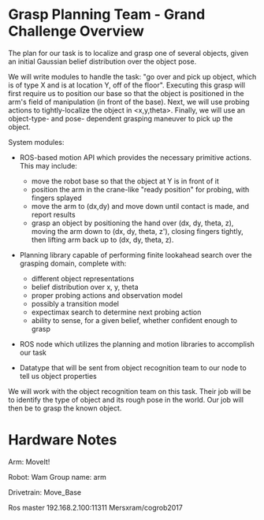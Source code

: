 # Grasp Planning Team - Grand Challenge Overview

The plan for our task is to localize and grasp one of several objects, given an initial Gaussian belief distribution over the object pose.

We will write modules to handle the task: "go over and pick up object, which is of type X and is at location Y, off of the floor". Executing this grasp will first require us to position our base so that the object is positioned in the arm's field of manipulation (in front of the base). Next, we will use probing actions to tightly-localize the object in <x,y,theta>. Finally, we will use an object-type- and pose- dependent grasping maneuver to pick up the object.

System modules:

* ROS-based motion API which provides the necessary primitive actions. This may include:
    * move the robot base so that the object at Y is in front of it
    * position the arm in the crane-like "ready position" for probing, with fingers splayed
    * move the arm to (dx,dy) and move down until contact is made, and report results
    * grasp an object by positioning the hand over (dx, dy, theta, z), moving the arm down to (dx, dy, theta, z'), closing fingers tightly, then lifting arm back up to (dx, dy, theta, z).

* Planning library capable of performing finite lookahead search over the grasping domain, complete with:
    * different object representations
    * belief distribution over x, y, theta
    * proper probing actions and observation model
    * possibly a transition model
    * expectimax search to determine next probing action
    * ability to sense, for a given belief, whether confident enough to grasp

* ROS node which utilizes the planning and motion libraries to accomplish our task

* Datatype that will be sent from object recognition team to our node to tell us object properties


We will work with the object recognition team on this task. Their job will be to identify the type of object and its rough pose in the world. Our job will then be to grasp the known object.


# Hardware Notes



Arm:
MoveIt!

Robot: Wam
Group name: arm


Drivetrain:
Move_Base

Ros master 192.168.2.100:11311
Mersxram/cogrob2017 

